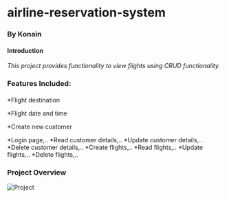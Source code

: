 # airline-reservation-system
### By Konain
#### Introduction
_This project provides functionality to view flights using CRUD functionality._

### Features Included:
#### 
*Flight destination

*Flight date and time

*Create new customer

*Login page,..
*Read customer details,..
*Update customer details,..
*Delete customer details,..
*Create flights,..
*Read flights,..
*Update flights,..
*Delete flights,..

### Project Overview
![Project](https://user-images.githubusercontent.com/107124436/183046619-97750810-6641-41fc-a309-c620e5caf602.png)


